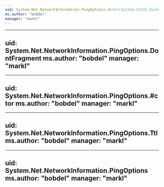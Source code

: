 ```yaml
---
uid: System.Net.NetworkInformation.PingOptions.#ctor(System.Int32,System.Boolean)
ms.author: "bobdel"
manager: "markl"
---
```


---
uid: System.Net.NetworkInformation.PingOptions.DontFragment
ms.author: "bobdel"
manager: "markl"
---

---
uid: System.Net.NetworkInformation.PingOptions.#ctor
ms.author: "bobdel"
manager: "markl"
---

---
uid: System.Net.NetworkInformation.PingOptions.Ttl
ms.author: "bobdel"
manager: "markl"
---

---
uid: System.Net.NetworkInformation.PingOptions
ms.author: "bobdel"
manager: "markl"
---
